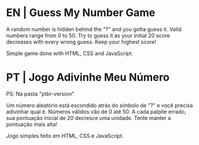 # EN | Guess My Number Game

A random number is hidden behind the "?" and you gotta guess it. Valid numbers range from 0 to 50. Try to guess it as your initial 20 score decreases with every wrong guess. Keep your highest score!

Simple game done with HTML, CSS and JavaScript.


# PT | Jogo Adivinhe Meu Número

PS: Na pasta "ptbr-version"

Um número aleatório está escondido atrás do símbolo de "?" e você precisa adivinhar qual é. Números válidos vão de 0 até 50. A cada palpite errado, sua pontuação inicial de 20 decresce uma unidade. Tente manter a pontuação mais alta!

Jogo simples feito em HTML, CSS e JavaScript.